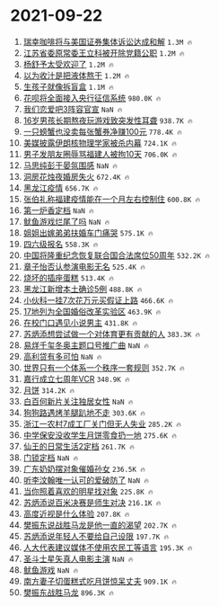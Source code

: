 # 2021-09-22

1. [瑞幸咖啡将与美国证券集体诉讼达成和解](https://s.weibo.com/weibo?q=%23%E7%91%9E%E5%B9%B8%E5%92%96%E5%95%A1%E5%B0%86%E4%B8%8E%E7%BE%8E%E5%9B%BD%E8%AF%81%E5%88%B8%E9%9B%86%E4%BD%93%E8%AF%89%E8%AE%BC%E8%BE%BE%E6%88%90%E5%92%8C%E8%A7%A3%23&Refer=top) `1.3M 🔥`
1. [江苏省委原常委王立科被开除党籍公职](https://s.weibo.com/weibo?q=%23%E6%B1%9F%E8%8B%8F%E7%9C%81%E5%A7%94%E5%8E%9F%E5%B8%B8%E5%A7%94%E7%8E%8B%E7%AB%8B%E7%A7%91%E8%A2%AB%E5%BC%80%E9%99%A4%E5%85%9A%E7%B1%8D%E5%85%AC%E8%81%8C%23&Refer=top) `1.2M 🔥`
1. [杨舒予太受欢迎了](https://s.weibo.com/weibo?q=%23%E6%9D%A8%E8%88%92%E4%BA%88%E5%A4%AA%E5%8F%97%E6%AC%A2%E8%BF%8E%E4%BA%86%23&Refer=top) `1.2M 🔥`
1. [以为收汁是把液体熬干](https://s.weibo.com/weibo?q=%23%E4%BB%A5%E4%B8%BA%E6%94%B6%E6%B1%81%E6%98%AF%E6%8A%8A%E6%B6%B2%E4%BD%93%E7%86%AC%E5%B9%B2%23&Refer=top) `1.2M 🔥`
1. [生孩子就像拆盲盒](https://s.weibo.com/weibo?q=%23%E7%94%9F%E5%AD%A9%E5%AD%90%E5%B0%B1%E5%83%8F%E6%8B%86%E7%9B%B2%E7%9B%92%23&Refer=top) `1.1M 🔥`
1. [花呗将全面接入央行征信系统](https://s.weibo.com/weibo?q=%23%E8%8A%B1%E5%91%97%E5%B0%86%E5%85%A8%E9%9D%A2%E6%8E%A5%E5%85%A5%E5%A4%AE%E8%A1%8C%E5%BE%81%E4%BF%A1%E7%B3%BB%E7%BB%9F%23&Refer=top) `980.0K 🔥`
1. [我们恋爱吧3阵容官宣](https://s.weibo.com/weibo?q=%23%E6%88%91%E4%BB%AC%E6%81%8B%E7%88%B1%E5%90%A73%E9%98%B5%E5%AE%B9%E5%AE%98%E5%AE%A3%23&Refer=top) `NaN 🔥`
1. [16岁男孩长期熬夜玩游戏致突发性耳聋](https://s.weibo.com/weibo?q=%2316%E5%B2%81%E7%94%B7%E5%AD%A9%E9%95%BF%E6%9C%9F%E7%86%AC%E5%A4%9C%E7%8E%A9%E6%B8%B8%E6%88%8F%E8%87%B4%E7%AA%81%E5%8F%91%E6%80%A7%E8%80%B3%E8%81%8B%23&Refer=top) `938.7K 🔥`
1. [一只螃蟹也没卖每张蟹券净赚100元](https://s.weibo.com/weibo?q=%23%E4%B8%80%E5%8F%AA%E8%9E%83%E8%9F%B9%E4%B9%9F%E6%B2%A1%E5%8D%96%E6%AF%8F%E5%BC%A0%E8%9F%B9%E5%88%B8%E5%87%80%E8%B5%9A100%E5%85%83%23&Refer=top) `778.4K 🔥`
1. [美媒披露伊朗核物理学家被杀内幕](https://s.weibo.com/weibo?q=%23%E7%BE%8E%E5%AA%92%E6%8A%AB%E9%9C%B2%E4%BC%8A%E6%9C%97%E6%A0%B8%E7%89%A9%E7%90%86%E5%AD%A6%E5%AE%B6%E8%A2%AB%E6%9D%80%E5%86%85%E5%B9%95%23&Refer=top) `724.1K 🔥`
1. [男子发朋友圈辱骂福建人被拘10天](https://s.weibo.com/weibo?q=%23%E7%94%B7%E5%AD%90%E5%8F%91%E6%9C%8B%E5%8F%8B%E5%9C%88%E8%BE%B1%E9%AA%82%E7%A6%8F%E5%BB%BA%E4%BA%BA%E8%A2%AB%E6%8B%9810%E5%A4%A9%23&Refer=top) `706.0K 🔥`
1. [马思纯彭于晏氛围感](https://s.weibo.com/weibo?q=%23%E9%A9%AC%E6%80%9D%E7%BA%AF%E5%BD%AD%E4%BA%8E%E6%99%8F%E6%B0%9B%E5%9B%B4%E6%84%9F%23&Refer=top) `NaN 🔥`
1. [洞房花烛夜婚房失火](https://s.weibo.com/weibo?q=%23%E6%B4%9E%E6%88%BF%E8%8A%B1%E7%83%9B%E5%A4%9C%E5%A9%9A%E6%88%BF%E5%A4%B1%E7%81%AB%23&Refer=top) `672.4K 🔥`
1. [黑龙江疫情](https://s.weibo.com/weibo?q=%E9%BB%91%E9%BE%99%E6%B1%9F%E7%96%AB%E6%83%85&Refer=top) `656.7K 🔥`
1. [张伯礼称福建疫情能在一个月左右控制住](https://s.weibo.com/weibo?q=%23%E5%BC%A0%E4%BC%AF%E7%A4%BC%E7%A7%B0%E7%A6%8F%E5%BB%BA%E7%96%AB%E6%83%85%E8%83%BD%E5%9C%A8%E4%B8%80%E4%B8%AA%E6%9C%88%E5%B7%A6%E5%8F%B3%E6%8E%A7%E5%88%B6%E4%BD%8F%23&Refer=top) `600.8K 🔥`
1. [第一炉香定档](https://s.weibo.com/weibo?q=%23%E7%AC%AC%E4%B8%80%E7%82%89%E9%A6%99%E5%AE%9A%E6%A1%A3%23&Refer=top) `NaN 🔥`
1. [鱿鱼游戏烂尾了吗](https://s.weibo.com/weibo?q=%23%E9%B1%BF%E9%B1%BC%E6%B8%B8%E6%88%8F%E7%83%82%E5%B0%BE%E4%BA%86%E5%90%97%23&Refer=top) `NaN 🔥`
1. [姐姐出嫁弟弟扶婚车门痛哭](https://s.weibo.com/weibo?q=%23%E5%A7%90%E5%A7%90%E5%87%BA%E5%AB%81%E5%BC%9F%E5%BC%9F%E6%89%B6%E5%A9%9A%E8%BD%A6%E9%97%A8%E7%97%9B%E5%93%AD%23&Refer=top) `575.1K 🔥`
1. [四六级报名](https://s.weibo.com/weibo?q=%E5%9B%9B%E5%85%AD%E7%BA%A7%E6%8A%A5%E5%90%8D&Refer=top) `558.3K 🔥`
1. [中国将隆重纪念恢复联合国合法席位50周年](https://s.weibo.com/weibo?q=%23%E4%B8%AD%E5%9B%BD%E5%B0%86%E9%9A%86%E9%87%8D%E7%BA%AA%E5%BF%B5%E6%81%A2%E5%A4%8D%E8%81%94%E5%90%88%E5%9B%BD%E5%90%88%E6%B3%95%E5%B8%AD%E4%BD%8D50%E5%91%A8%E5%B9%B4%23&Refer=top) `532.2K 🔥`
1. [章子怡否认参演电影无名](https://s.weibo.com/weibo?q=%23%E7%AB%A0%E5%AD%90%E6%80%A1%E5%90%A6%E8%AE%A4%E5%8F%82%E6%BC%94%E7%94%B5%E5%BD%B1%E6%97%A0%E5%90%8D%23&Refer=top) `525.4K 🔥`
1. [烧坏的插座蛋糕](https://s.weibo.com/weibo?q=%23%E7%83%A7%E5%9D%8F%E7%9A%84%E6%8F%92%E5%BA%A7%E8%9B%8B%E7%B3%95%23&Refer=top) `513.4K 🔥`
1. [黑龙江新增本土确诊5例](https://s.weibo.com/weibo?q=%E9%BB%91%E9%BE%99%E6%B1%9F%E6%96%B0%E5%A2%9E%E6%9C%AC%E5%9C%9F%E7%A1%AE%E8%AF%8A5%E4%BE%8B&Refer=top) `488.8K 🔥`
1. [小伙科一挂7次花万元买假证上路](https://s.weibo.com/weibo?q=%23%E5%B0%8F%E4%BC%99%E7%A7%91%E4%B8%80%E6%8C%827%E6%AC%A1%E8%8A%B1%E4%B8%87%E5%85%83%E4%B9%B0%E5%81%87%E8%AF%81%E4%B8%8A%E8%B7%AF%23&Refer=top) `466.6K 🔥`
1. [17地列为全国婚俗改革实验区](https://s.weibo.com/weibo?q=%2317%E5%9C%B0%E5%88%97%E4%B8%BA%E5%85%A8%E5%9B%BD%E5%A9%9A%E4%BF%97%E6%94%B9%E9%9D%A9%E5%AE%9E%E9%AA%8C%E5%8C%BA%23&Refer=top) `463.9K 🔥`
1. [在校门口遇见小说男主](https://s.weibo.com/weibo?q=%23%E5%9C%A8%E6%A0%A1%E9%97%A8%E5%8F%A3%E9%81%87%E8%A7%81%E5%B0%8F%E8%AF%B4%E7%94%B7%E4%B8%BB%23&Refer=top) `431.8K 🔥`
1. [苏炳添想尝试做一个对体育更有贡献的人](https://s.weibo.com/weibo?q=%23%E8%8B%8F%E7%82%B3%E6%B7%BB%E6%83%B3%E5%B0%9D%E8%AF%95%E5%81%9A%E4%B8%80%E4%B8%AA%E5%AF%B9%E4%BD%93%E8%82%B2%E6%9B%B4%E6%9C%89%E8%B4%A1%E7%8C%AE%E7%9A%84%E4%BA%BA%23&Refer=top) `383.3K 🔥`
1. [易烊千玺冬奥主题口号推广曲](https://s.weibo.com/weibo?q=%23%E6%98%93%E7%83%8A%E5%8D%83%E7%8E%BA%E5%86%AC%E5%A5%A5%E4%B8%BB%E9%A2%98%E5%8F%A3%E5%8F%B7%E6%8E%A8%E5%B9%BF%E6%9B%B2%23&Refer=top) `NaN 🔥`
1. [高利贷有多可怕](https://s.weibo.com/weibo?q=%23%E9%AB%98%E5%88%A9%E8%B4%B7%E6%9C%89%E5%A4%9A%E5%8F%AF%E6%80%95%23&Refer=top) `NaN 🔥`
1. [世界只有一个体系一个秩序一套规则](https://s.weibo.com/weibo?q=%23%E4%B8%96%E7%95%8C%E5%8F%AA%E6%9C%89%E4%B8%80%E4%B8%AA%E4%BD%93%E7%B3%BB%E4%B8%80%E4%B8%AA%E7%A7%A9%E5%BA%8F%E4%B8%80%E5%A5%97%E8%A7%84%E5%88%99%23&Refer=top) `352.7K 🔥`
1. [嘉行成立七周年VCR](https://s.weibo.com/weibo?q=%23%E5%98%89%E8%A1%8C%E6%88%90%E7%AB%8B%E4%B8%83%E5%91%A8%E5%B9%B4VCR%23&Refer=top) `348.9K 🔥`
1. [月饼](https://s.weibo.com/weibo?q=%E6%9C%88%E9%A5%BC&Refer=top) `314.2K 🔥`
1. [白百何新片关注独居女性](https://s.weibo.com/weibo?q=%23%E7%99%BD%E7%99%BE%E4%BD%95%E6%96%B0%E7%89%87%E5%85%B3%E6%B3%A8%E7%8B%AC%E5%B1%85%E5%A5%B3%E6%80%A7%23&Refer=top) `NaN 🔥`
1. [狗狗路遇烤羊腿趴地不走](https://s.weibo.com/weibo?q=%23%E7%8B%97%E7%8B%97%E8%B7%AF%E9%81%87%E7%83%A4%E7%BE%8A%E8%85%BF%E8%B6%B4%E5%9C%B0%E4%B8%8D%E8%B5%B0%23&Refer=top) `303.6K 🔥`
1. [浙江一农村7成工厂关门但无人失业](https://s.weibo.com/weibo?q=%23%E6%B5%99%E6%B1%9F%E4%B8%80%E5%86%9C%E6%9D%917%E6%88%90%E5%B7%A5%E5%8E%82%E5%85%B3%E9%97%A8%E4%BD%86%E6%97%A0%E4%BA%BA%E5%A4%B1%E4%B8%9A%23&Refer=top) `285.2K 🔥`
1. [中学保安没收学生月饼零食扔一地](https://s.weibo.com/weibo?q=%E4%B8%AD%E5%AD%A6%E4%BF%9D%E5%AE%89%E6%B2%A1%E6%94%B6%E5%AD%A6%E7%94%9F%E6%9C%88%E9%A5%BC%E9%9B%B6%E9%A3%9F%E6%89%94%E4%B8%80%E5%9C%B0&Refer=top) `275.6K 🔥`
1. [仙王的日常生活2定档](https://s.weibo.com/weibo?q=%23%E4%BB%99%E7%8E%8B%E7%9A%84%E6%97%A5%E5%B8%B8%E7%94%9F%E6%B4%BB2%E5%AE%9A%E6%A1%A3%23&Refer=top) `261.7K 🔥`
1. [门锁定档](https://s.weibo.com/weibo?q=%23%E9%97%A8%E9%94%81%E5%AE%9A%E6%A1%A3%23&Refer=top) `NaN 🔥`
1. [广东奶奶摆对象催婚孙女](https://s.weibo.com/weibo?q=%23%E5%B9%BF%E4%B8%9C%E5%A5%B6%E5%A5%B6%E6%91%86%E5%AF%B9%E8%B1%A1%E5%82%AC%E5%A9%9A%E5%AD%99%E5%A5%B3%23&Refer=top) `236.5K 🔥`
1. [听李汶翰唯一认可的爱破防了](https://s.weibo.com/weibo?q=%23%E5%90%AC%E6%9D%8E%E6%B1%B6%E7%BF%B0%E5%94%AF%E4%B8%80%E8%AE%A4%E5%8F%AF%E7%9A%84%E7%88%B1%E7%A0%B4%E9%98%B2%E4%BA%86%23&Refer=top) `NaN 🔥`
1. [当你照着喜欢的明星找对象](https://s.weibo.com/weibo?q=%23%E5%BD%93%E4%BD%A0%E7%85%A7%E7%9D%80%E5%96%9C%E6%AC%A2%E7%9A%84%E6%98%8E%E6%98%9F%E6%89%BE%E5%AF%B9%E8%B1%A1%23&Refer=top) `225.8K 🔥`
1. [苏炳添说百米决赛是师生对决](https://s.weibo.com/weibo?q=%23%E8%8B%8F%E7%82%B3%E6%B7%BB%E8%AF%B4%E7%99%BE%E7%B1%B3%E5%86%B3%E8%B5%9B%E6%98%AF%E5%B8%88%E7%94%9F%E5%AF%B9%E5%86%B3%23&Refer=top) `216.1K 🔥`
1. [高度近视是什么体验](https://s.weibo.com/weibo?q=%23%E9%AB%98%E5%BA%A6%E8%BF%91%E8%A7%86%E6%98%AF%E4%BB%80%E4%B9%88%E4%BD%93%E9%AA%8C%23&Refer=top) `207.8K 🔥`
1. [樊振东说战胜马龙是他一直的渴望](https://s.weibo.com/weibo?q=%23%E6%A8%8A%E6%8C%AF%E4%B8%9C%E8%AF%B4%E6%88%98%E8%83%9C%E9%A9%AC%E9%BE%99%E6%98%AF%E4%BB%96%E4%B8%80%E7%9B%B4%E7%9A%84%E6%B8%B4%E6%9C%9B%23&Refer=top) `202.7K 🔥`
1. [苏炳添说年轻人不要给自己设限](https://s.weibo.com/weibo?q=%23%E8%8B%8F%E7%82%B3%E6%B7%BB%E8%AF%B4%E5%B9%B4%E8%BD%BB%E4%BA%BA%E4%B8%8D%E8%A6%81%E7%BB%99%E8%87%AA%E5%B7%B1%E8%AE%BE%E9%99%90%23&Refer=top) `197.7K 🔥`
1. [人大代表建议媒体不使用农民工等语言](https://s.weibo.com/weibo?q=%23%E4%BA%BA%E5%A4%A7%E4%BB%A3%E8%A1%A8%E5%BB%BA%E8%AE%AE%E5%AA%92%E4%BD%93%E4%B8%8D%E4%BD%BF%E7%94%A8%E5%86%9C%E6%B0%91%E5%B7%A5%E7%AD%89%E8%AF%AD%E8%A8%80%23&Refer=top) `195.3K 🔥`
1. [圣斗士星矢真人电影主演](https://s.weibo.com/weibo?q=%23%E5%9C%A3%E6%96%97%E5%A3%AB%E6%98%9F%E7%9F%A2%E7%9C%9F%E4%BA%BA%E7%94%B5%E5%BD%B1%E4%B8%BB%E6%BC%94%23&Refer=top) `NaN 🔥`
1. [鱿鱼游戏](https://s.weibo.com/weibo?q=%23%E9%B1%BF%E9%B1%BC%E6%B8%B8%E6%88%8F%23&Refer=top) `NaN 🔥`
1. [南方妻子切蛋糕式吃月饼惊呆丈夫](https://s.weibo.com/weibo?q=%23%E5%8D%97%E6%96%B9%E5%A6%BB%E5%AD%90%E5%88%87%E8%9B%8B%E7%B3%95%E5%BC%8F%E5%90%83%E6%9C%88%E9%A5%BC%E6%83%8A%E5%91%86%E4%B8%88%E5%A4%AB%23&Refer=top) `909.1K 🔥`
1. [樊振东战胜马龙](https://s.weibo.com/weibo?q=%E6%A8%8A%E6%8C%AF%E4%B8%9C%E6%88%98%E8%83%9C%E9%A9%AC%E9%BE%99&Refer=top) `896.3K 🔥`
